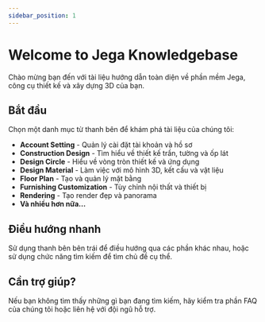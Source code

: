 ```yaml
---
sidebar_position: 1
---
```


# Welcome to Jega Knowledgebase

Chào mừng bạn đến với tài liệu hướng dẫn toàn diện về phần mềm Jega, công cụ thiết kế và xây dựng 3D của bạn.

## Bắt đầu

Chọn một danh mục từ thanh bên để khám phá tài liệu của chúng tôi:

- **Account Setting** - Quản lý cài đặt tài khoản và hồ sơ
- **Construction Design** - Tìm hiểu về thiết kế trần, tường và ốp lát
- **Design Circle** - Hiểu về vòng tròn thiết kế và ứng dụng
- **Design Material** - Làm việc với mô hình 3D, kết cấu và vật liệu
- **Floor Plan** - Tạo và quản lý mặt bằng
- **Furnishing Customization** - Tùy chỉnh nội thất và thiết bị
- **Rendering** - Tạo render đẹp và panorama
- **Và nhiều hơn nữa...**

## Điều hướng nhanh

Sử dụng thanh bên bên trái để điều hướng qua các phần khác nhau, hoặc sử dụng chức năng tìm kiếm để tìm chủ đề cụ thể.

## Cần trợ giúp?

Nếu bạn không tìm thấy những gì bạn đang tìm kiếm, hãy kiểm tra phần FAQ của chúng tôi hoặc liên hệ với đội ngũ hỗ trợ. 
